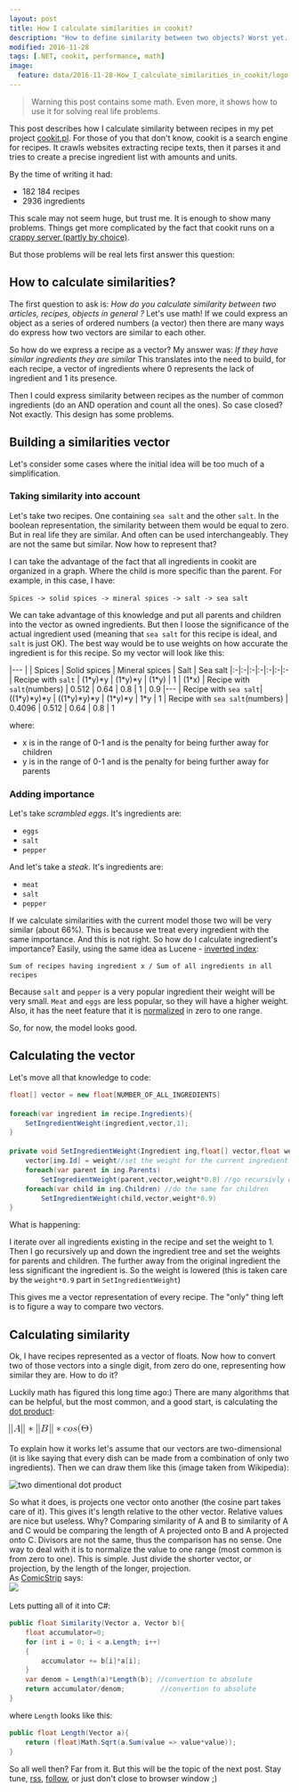 ```yaml
---
layout: post
title: How I calculate similarities in cookit? 
description: "How to define similarity between two objects? Worst yet. How to calculate it. This post describes the modeling process for defining similarity between recipes."
modified: 2016-11-28
tags: [.NET, cookit, performance, math]
image:
  feature: data/2016-11-28-How_I_calculate_similarities_in_cookit/logo.jpg
---
```

> Warning this post contains some math. Even more, it shows how to use it for solving real life problems. 

This post describes how I calculate similarity between recipes in my pet project [cookit.pl](http://cookit.pl). For those of you that don't know, cookit is a search engine for recipes. It crawls websites extracting recipe texts, then it parses it and tries to create a precise ingredient list with amounts and units.

By the time of writing it had:

- 182 184 recipes 
- 2936 ingredients

This scale may not seem huge, but trust me. It is enough to show many problems. Things get more complicated by the fact that cookit runs on a [crappy server (partly by choice)](http://indexoutofrange.com/The-importance-of-running-on-crapp/).

But those problems will be real lets first answer this question: 
<!--MORE-->

## How to calculate similarities?
The first question to ask is: 
    *How do you calculate similarity between two articles, recipes, objects in general ?* 
Let's use math! If we could express an object as a series of ordered numbers (a vector) then there are many ways do express how two vectors are similar to each other.

So how do we express a recipe as a vector? My answer was: 
    *If they have similar ingredients they are similar*
This translates into the need to build, for each recipe, a vector of ingredients where 0 represents the lack of ingredient and 1 its presence.  

Then I could express similarity between recipes as the number of common ingredients (do an AND operation and count all the ones). So case closed? Not exactly. This design has some problems.

## Building a similarities vector

Let's consider some cases where the initial idea will be too much of a simplification.

### Taking similarity into account

Let's take two recipes. One containing `sea salt` and the other `salt`. In the boolean representation, the similarity between them would be equal  to zero. But in real life they are similar. And often can be used interchangeably. They are not the same but similar. Now how to represent that?

I can take the advantage of the fact that all ingredients in cookit are organized in a graph. Where the child is more specific than the parent. For example, in this case, I have:

`Spices -> solid spices -> mineral spices -> salt -> sea salt`

We can take advantage of this knowledge and put all parents and children into the vector as owned ingredients. But then I loose the significance of the actual ingredient used (meaning that `sea salt` for this recipe is ideal, and `salt` is just OK). The best way would be to use weights on how accurate the ingredient is for this recipe. So my vector will look like this:

|---
| | Spices | Solid spices | Mineral spices | Salt | Sea salt
|:-|:-|:-|:-|:-|:-|:-
| Recipe with `salt` | (1\*y)\*y | (1\*y)\*y | (1\*y) | 1 | (1\*x)
| Recipe with `salt`(numbers) | 0.512 | 0.64 | 0.8 | 1 | 0.9
|---
| Recipe with `sea salt`| ((1\*y)\*y)\*y | ((1\*y)\*y)\*y | (1\*y)\*y | 1\*y | 1
| Recipe with `sea salt`(numbers) | 0.4096 | 0.512 | 0.64 | 0.8 | 1

where:

 - x is in the range of 0-1 and is the penalty for being further away for children 
 - y is in the range of 0-1 and is the penalty for being further away for parents

### Adding importance

Let's take *scrambled eggs*. It's ingredients are:

- `eggs`
- `salt` 
- `pepper`

And let's take a *steak*. It's ingredients are: 

- `meat`
- `salt` 
- `pepper` 

If we calculate similarities with the current model those two will be very similar (about 66%). This is because we treat every ingredient with the same importance. And this is not right. So how do I calculate ingredient's importance? Easily, using the same idea as Lucene - [inverted index](https://en.wikipedia.org/wiki/Inverted_index):

```
Sum of recipes having ingredient x / Sum of all ingredients in all recipes
```

Because `salt` and `pepper` is a very popular ingredient their weight will be very small. `Meat` and `eggs` are less popular, so they will have a higher weight. Also, it has the neet feature that it is [normalized](https://en.wikipedia.org/wiki/Normalization_(statistics)) in zero to one range. 

So, for now, the model looks good.

## Calculating the vector
 
Let's move all that knowledge to code:

```csharp
float[] vector = new float[NUMBER_OF_ALL_INGREDIENTS]
 
foreach(var ingredient in recipe.Ingredients){
    SetIngredientWeight(ingredient,vector,1);
}

private void SetIngredientWeight(Ingredient ing,float[] vector,float weight){
    vector[ing.Id] = weight//set the weight for the current ingredient
    foreach(var parent in ing.Parents)
        SetIngredientWeight(parent,vector,weight*0.8) //go recursivly over each parent and add them with smaller weight
    foreach(var child in ing.Children) //do the same for children
        SetIngredientWeight(child,vector,weight*0.9)
}
```
What is happening:

I iterate over all ingredients existing in the recipe and set the weight to 1. Then I go recursively up and down the ingredient tree and set the weights for parents and children. The further away from the original ingredient the less significant the ingredient is. So the weight is lowered (this is taken care by the `weight*0.9` part in `SetIngredientWeight`)

This gives me a vector representation of every recipe. The "only" thing left is to figure a way to compare two vectors.

## Calculating similarity

Ok, I have recipes represented as a vector of floats. Now how to convert two of those vectors into a single digit, from zero do one, representing how similar they are. How to do it?
  
Luckily math has figured this long time ago:) There are many algorithms that can be helpful, but the most common, and a good start, is calculating the [dot product](https://en.wikipedia.org/wiki/Dot_product):
 
![dot product](/data/2016-11-28-How_I_calculate_similarities_in_cookit/dot_product.gif)

To explain how it works let's assume that our vectors are two-dimensional (it is like saying that every dish can be made from a combination of only two ingredients). Then we can draw them like this (image taken from Wikipedia):

![two dimentional dot product](https://upload.wikimedia.org/wikipedia/commons/thumb/3/3e/Dot_Product.svg/220px-Dot_Product.svg.png)

So what it does, is projects one vector onto another (the cosine part takes care of it). This gives it's length relative to the other vector. Relative values are nice but useless. Why? Comparing similarity of A and B to similarity of A and C would be comparing the length of A projected onto B and A projected onto C. Divisors are not the same, thus the comparison has no sense. One way to deal with it is to normalize the value to one range (most common is from zero to one). This is simple. Just divide the shorter vector, or projection, by the length of the longer, projection. <br/>
As [ComicStrip](http://www.commitstrip.com/) says:<br/>
![](http://www.commitstrip.com/wp-content/uploads/2016/08/Strip-Les-specs-cest-du-code-650-finalenglish.jpg)

Lets putting all of it into C#:

```csharp
public float Similarity(Vector a, Vector b){    
    float accumulator=0;
    for (int i = 0; i < a.Length; i++)
    {
        accumulator += b[i]*a[i];
    }
    var denom = Length(a)*Length(b); //convertion to absolute 
    return accumulator/denom;         //convertion to absolute    
}    
```

where `Length` looks like this:

```csharp
public float Length(Vector a){    
    return (float)Math.Sqrt(a.Sum(value => value*value));
}
```

So all well then? Far from it. But this will be the topic of the next post. Stay tune, [rss](http://indexoutofrange.com/feed.xml), [follow](https://twitter.com/maklipsa), or just don't close to browser window ;)